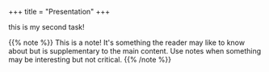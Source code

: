 
+++
title = "Presentation"
+++


this is my second task!


{{% note %}}
This is a note! It's something the reader may like to know about but is supplementary to the main content. Use notes when something may be interesting but not critical.
{{% /note %}}
